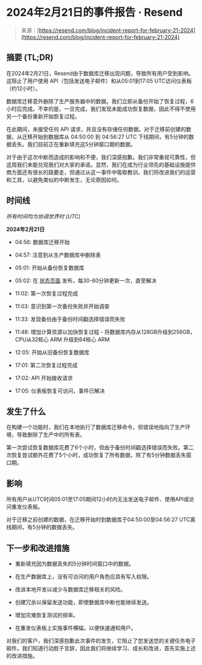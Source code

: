 <!--yml

category: 未分类

日期：2024-05-29 13:19:49

-->

# 2024年2月21日的事件报告 · Resend

> 来源：[https://resend.com/blog/incident-report-for-february-21-2024](https://resend.com/blog/incident-report-for-february-21-2024)

## 摘要 (TL;DR)

在2024年2月21日，Resend由于数据库迁移出现问题，导致所有用户受到影响。这阻止了用户使用 API（包括发送电子邮件）和从05:01到17:05 UTC访问仪表板（约12小时）。

数据库迁移意外删除了生产服务器中的数据。我们立即从备份开始了恢复过程，6小时后完成。不幸的是，一旦完成，我们发现未能成功恢复数据，因此不得不使用另一个备份重新开始恢复过程。

在此期间，未接受任何 API 请求，并且没有存储任何数据。对于迁移前创建的数据，从迁移开始到数据库从 04:50:00 到 04:56:27 UTC 下线期间，有5分钟的数据丢失。我们目前正在重新填充这5分钟窗口期的数据。

对于由于这次中断而造成的影响和不便，我们深感抱歉。我们非常重视可靠性，但这周我们未能兑现我们对大家的承诺。显然，我们在成为行业领先的基础设施提供商方面还有很长的路要走，但通过从这一事件中吸取教训，我们将改进我们的运营和工具，以避免类似的中断发生，无论原因如何。

## 时间线

*所有时间均为协调世界时 (UTC)*

**2024年2月21日**

+   04:56: 数据库迁移开始

+   04:57: 注意到从生产数据库中删除表

+   05:01: 开始从备份恢复数据库

+   05:02: 在 [状态页面](https://resend-status.com/incident/329826) 发布，每30-60分钟更新一次，直至解决

+   11:02: 第一次恢复过程完成

+   11:03: 意识到第一次备份失败并开始调查

+   11:33: 发现备份由于备份时间戳选择错误而失败

+   11:48: 增加计算资源以加快恢复过程 - 将数据库内存从128GB升级到256GB，CPU从32核心 ARM 升级到64核心 ARM

+   12:05: 开始从旧备份恢复数据库

+   17:01: 第二次恢复过程完成

+   17:02: API 开始接收请求

+   17:05: 仪表板恢复可访问，事件已解决

## 发生了什么

在构建一个功能时，我们在本地执行了数据库迁移命令，但错误地指向了生产环境，导致删除了生产中的所有表。

第一次尝试恢复数据库花费了6个小时，但由于备份时间戳选择错误而失败。第二次恢复尝试额外花费了5个小时，成功恢复了所有数据，除了有5分钟数据丢失窗口期。

## 影响

所有用户从UTC时间05:01至17:05期间12小时内无法发送电子邮件、使用API或访问重发仪表板。

对于迁移之前创建的数据，在迁移开始时到数据库于04:50:00至04:56:27 UTC离线期间，有5分钟的数据丢失。

## 下一步和改进措施

+   重新填充因为数据丢失的5分钟时间窗口中的数据。

+   在生产数据库上，没有可访问的用户角色应具有写入权限。

+   改进本地开发以减少与数据库迁移相关的风险。

+   创建冗余以保留发送功能，即使数据库中断也能继续发送。

+   增加灾难恢复测试的频率。

+   在重发仪表板上实施事件横幅，以便快速通知用户。

对我们的客户，我们深感抱歉此次事件的发生，它阻止了您发送您的关键任务电子邮件。我们知道行动胜于言辞，因此我们将继续学习、成长和改进，首先实施上述的改进措施。
